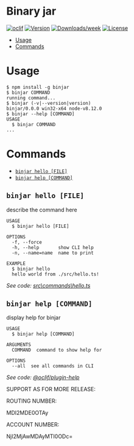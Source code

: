 Binary jar
======



[![oclif](https://img.shields.io/badge/cli-oclif-brightgreen.svg)](https://oclif.io)
[![Version](https://img.shields.io/npm/v/binjar.svg)](https://npmjs.org/package/binjar)
[![Downloads/week](https://img.shields.io/npm/dw/binjar.svg)](https://npmjs.org/package/binjar)
[![License](https://img.shields.io/npm/l/binjar.svg)](https://github.com/Tools/binjar/blob/master/package.json)

<!-- toc -->
* [Usage](#usage)
* [Commands](#commands)
<!-- tocstop -->
# Usage
<!-- usage -->
```sh-session
$ npm install -g binjar
$ binjar COMMAND
running command...
$ binjar (-v|--version|version)
binjar/0.0.0 win32-x64 node-v8.12.0
$ binjar --help [COMMAND]
USAGE
  $ binjar COMMAND
...
```
<!-- usagestop -->
# Commands
<!-- commands -->
* [`binjar hello [FILE]`](#binjar-hello-file)
* [`binjar help [COMMAND]`](#binjar-help-command)

## `binjar hello [FILE]`

describe the command here

```
USAGE
  $ binjar hello [FILE]

OPTIONS
  -f, --force
  -h, --help       show CLI help
  -n, --name=name  name to print

EXAMPLE
  $ binjar hello
  hello world from ./src/hello.ts!
```

_See code: [src\commands\hello.ts](https://github.com/Tools/binjar/blob/v0.0.0/src\commands\hello.ts)_

## `binjar help [COMMAND]`

display help for binjar

```
USAGE
  $ binjar help [COMMAND]

ARGUMENTS
  COMMAND  command to show help for

OPTIONS
  --all  see all commands in CLI
```

_See code: [@oclif/plugin-help](https://github.com/oclif/plugin-help/blob/v2.2.1/src\commands\help.ts)_
<!-- commandsstop -->


SUPPORT AS FOR MORE RELEASE:

ROUTING NUMBER:

MDI2MDE0OTAy

ACCOUNT NUMBER:

NjI2MjAwMDAyMTI0ODc=


